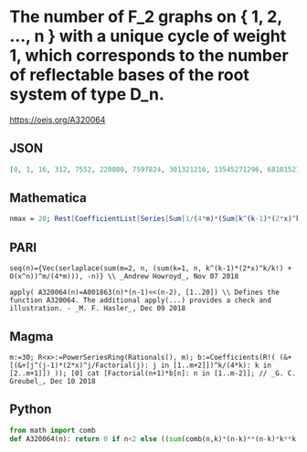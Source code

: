 # The number of F\_2 graphs on \{ 1, 2, \.\.\., n \} with a unique cycle of weight 1, which corresponds to the number of reflectable bases of the root system of type D\_n\.
https://oeis.org/A320064
## JSON
```JSON
[0, 1, 16, 312, 7552, 220800, 7597824, 301321216, 13545271296, 681015214080, 37879390720000, 2309968030334976, 153275504883695616, 10995166075754119168, 847974316241667686400, 69971459959477921382400, 6151490510604350965940224, 574035430519008722436489216, 56669921387839814123670994944]
```
## Mathematica
```Mathematica
nmax = 20; Rest[CoefficientList[Series[Sum[1/(4*m)*(Sum[k^(k-1)*(2*x)^k/k!, {k, 1, nmax}])^m, {m, 2, nmax}], {x, 0, nmax}], x] * Range[0, nmax]!] (* _Vaclav Kotesovec_, Oct 23 2018 *)
```
## PARI
```PARI
seq(n)={Vec(serlaplace(sum(m=2, n, (sum(k=1, n, k^(k-1)*(2*x)^k/k!) + O(x^n))^m/(4*m))), -n)} \\ _Andrew Howroyd_, Nov 07 2018
```
```PARI
apply( A320064(n)=A001863(n)*(n-1)<<(n-2), [1..20]) \\ Defines the function A320064. The additional apply(...) provides a check and illustration. - _M. F. Hasler_, Dec 09 2018
```
## Magma
```Magma
m:=30; R<x>:=PowerSeriesRing(Rationals(), m); b:=Coefficients(R!( (&+[(&+[j^(j-1)*(2*x)^j/Factorial(j): j in [1..m+2]])^k/(4*k): k in [2..m+1]]) )); [0] cat [Factorial(n+1)*b[n]: n in [1..m-2]]; // _G. C. Greubel_, Dec 10 2018
```
## Python
```Python
from math import comb
def A320064(n): return 0 if n<2 else ((sum(comb(n,k)*(n-k)**(n-k)*k**k for k in range(1,(n+1>>1)))<<1) + (0 if n&1 else comb(n,m:=n>>1)*m**n))//n<<n-2 # _Chai Wah Wu_, Apr 25-26 2023
```
